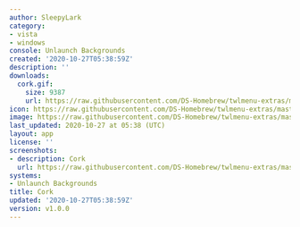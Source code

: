 ```yaml
---
author: SleepyLark
category:
- vista
- windows
console: Unlaunch Backgrounds
created: '2020-10-27T05:38:59Z'
description: ''
downloads:
  cork.gif:
    size: 9387
    url: https://raw.githubusercontent.com/DS-Homebrew/twlmenu-extras/master/_nds/TWiLightMenu/unlaunch/backgrounds/cork.gif
icon: https://raw.githubusercontent.com/DS-Homebrew/twlmenu-extras/master/_nds/TWiLightMenu/unlaunch/backgrounds/cork.gif
image: https://raw.githubusercontent.com/DS-Homebrew/twlmenu-extras/master/_nds/TWiLightMenu/unlaunch/backgrounds/cork.gif
last_updated: 2020-10-27 at 05:38 (UTC)
layout: app
license: ''
screenshots:
- description: Cork
  url: https://raw.githubusercontent.com/DS-Homebrew/twlmenu-extras/master/_nds/TWiLightMenu/unlaunch/backgrounds/cork.gif
systems:
- Unlaunch Backgrounds
title: Cork
updated: '2020-10-27T05:38:59Z'
version: v1.0.0
---
```

